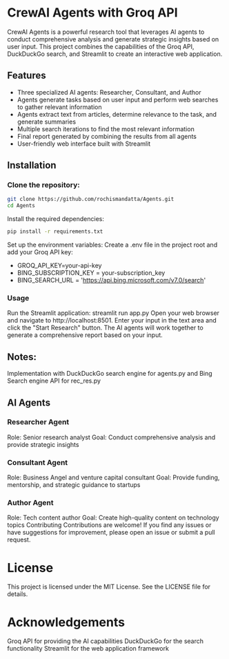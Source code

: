 CrewAI Agents with Groq API
==========================

CrewAI Agents is a powerful research tool that leverages AI agents to conduct comprehensive analysis and generate strategic insights based on user input. This project combines the capabilities of the Groq API, DuckDuckGo search, and Streamlit to create an interactive web application.

Features
--------

* Three specialized AI agents: Researcher, Consultant, and Author
* Agents generate tasks based on user input and perform web searches to gather relevant information
* Agents extract text from articles, determine relevance to the task, and generate summaries
* Multiple search iterations to find the most relevant information
* Final report generated by combining the results from all agents
* User-friendly web interface built with Streamlit

Installation
------------

### Clone the repository:

```bash
git clone https://github.com/rochismandatta/Agents.git
cd Agents
```
Install the required dependencies:
```bash
pip install -r requirements.txt
```
Set up the environment variables:
Create a .env file in the project root and add your Groq API key:

* GROQ_API_KEY=your-api-key
* BING_SUBSCRIPTION_KEY = your-subscription_key
* BING_SEARCH_URL = 'https://api.bing.microsoft.com/v7.0/search'
### Usage
Run the Streamlit application:
streamlit run app.py
Open your web browser and navigate to http://localhost:8501. Enter your input in the text area and click the "Start Research" button. The AI agents will work together to generate a comprehensive report based on your input.

## Notes:
Implementation with DuckDuckGo search engine for agents.py and Bing Search engine API for rec_res.py

## AI Agents
### Researcher Agent
Role: Senior research analyst
Goal: Conduct comprehensive analysis and provide strategic insights
### Consultant Agent
Role: Business Angel and venture capital consultant
Goal: Provide funding, mentorship, and strategic guidance to startups
### Author Agent
Role: Tech content author
Goal: Create high-quality content on technology topics
Contributing
Contributions are welcome! If you find any issues or have suggestions for improvement, please open an issue or submit a pull request.

# License
This project is licensed under the MIT License. See the LICENSE file for details.

# Acknowledgements
Groq API for providing the AI capabilities
DuckDuckGo for the search functionality
Streamlit for the web application framework
